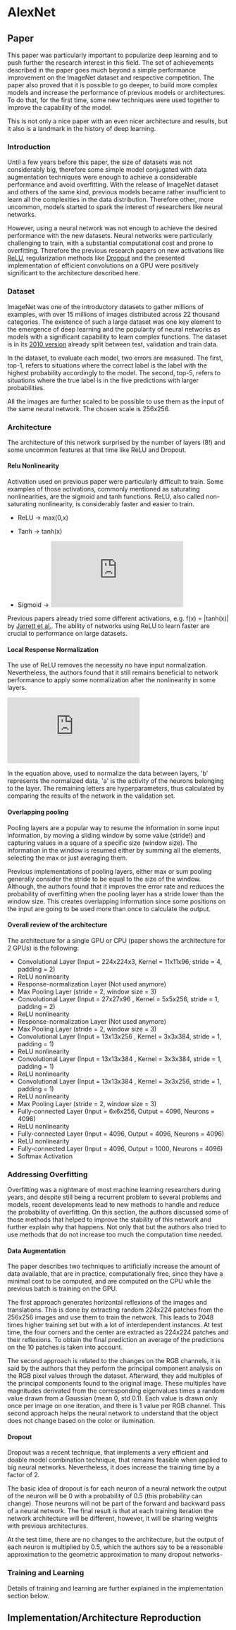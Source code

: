 # AlexNet 

## Paper 

This paper was particularly important to popularize deep learning and to push further the research interest in this field. 
The set of achievements described in the paper goes much beyond a simple performance improvement on the ImageNet dataset
and respective competition. The paper also proved that it is possible to go deeper, to build more complex models and 
increase the performance of previous models or architectures. To do that, for the first time, some new techniques were 
used together to improve the capability of the model. 

This is not only a nice paper with an even nicer architecture and results, but it also is a landmark in the history of 
deep learning.

### Introduction 

Until a few years before this paper, the size of datasets was not considerably big, therefore some simple model 
conjugated with data augmentation techniques were enough to achieve a considerable performance and avoid overfitting. 
With the release of ImageNet dataset and others of the same kind, previous models became rather insufficient to learn 
all the complexities in the data distribution. Therefore other, more uncommon, models started to spark the interest of 
researchers like neural networks. 

However, using a neural network was not enough to achieve the desired performance with the new datasets. Neural networks 
were particularly challenging to train, with a substantial computational cost and prone to overfitting. Therefore the 
previous research papers on new activations like 
[ReLU](http://citeseerx.ist.psu.edu/viewdoc/download?doi=10.1.1.165.6419&rep=rep1&type=pdf), regularization methods like 
[Dropout](https://arxiv.org/pdf/1207.0580.pdf) and the presented 
implementation of efficient convolutions on a GPU were positively significant to the architecture described here. 


### Dataset 

ImageNet was one of the introductory datasets to gather millions of examples, with over 15 millions of images 
distributed across 22 thousand categories. The existence of such a large dataset was one key element to the emergence of 
deep learning and the popularity of neural networks as models with a significant capability to learn complex functions. 
The dataset is in its [2010 version](http://www.image-net.org/challenges/LSVRC/2010/) already split between test, 
validation and train data. 

In the dataset, to evaluate each model, two errors are measured. The first, top-1, refers to situations where the 
correct label is the label with the highest probability accordingly to the model. The second, top-5, refers to 
situations where the true label is in the five predictions with larger probabilities.

All the images are further scaled to be possible to use them as the input of the same neural network. 
The chosen scale is 256x256. 

### Architecture 

The architecture of this network surprised by the number of layers (8!) and some uncommon features at that time like 
ReLU and Dropout. 

#### Relu Nonlinearity 

Activation used on previous paper were particularly difficult to train. Some examples of those activations, 
commonly mentioned as 
saturating nonlinearities, are the sigmoid and tanh functions. ReLU, also called non-saturating nonlinearity, is 
considerably faster and easier to train. 
 
- ReLU -> max(0,x)

- Tanh -> tanh(x)

- Sigmoid -> ![sigmoid](https://latex.codecogs.com/gif.latex?%281%20&plus;%20e%5E%7B-x%7D%29%5E%7B-1%7D) 

Previous papers already tried some different activations, e.g. f(x) = |tanh(x)| by [Jarrett et al.](https://ieeexplore.ieee.org/document/5459469). 
The ability of networks using ReLU to learn faster are crucial to performance on large datasets. 

#### Local Response Normalization 

The use of ReLU removes the necessity no have input normalization. Nevertheless, the authors found that it still 
remains beneficial to network performance to apply some normalization after the nonlinearity in some layers. 

![equation](https://latex.codecogs.com/gif.latex?b_%7Bx%2Cy%7D%5Ei%20%3D%20a_%7Bx%2Cy%7D%5Ei%20%28k%20&plus;%20%5Calpha%20%5Csum_%7Bj%3Dmax%280%2Ci-n/2%29%7D%5E%7Bmin%28N-1%2Ci&plus;n/2%29%7D%20%28a_%7Bx%2Cy%7D%5Ej%29%5E2%29%5E%5Cbeta)

In the equation above, used to normalize the data between layers, 'b' represents the normalized data, 'a' is the 
activity of the neurons belonging to the layer. The remaining letters are hyperparameters, thus calculated by 
comparing the results of the network in the validation set. 

#### Overlapping pooling 

Pooling layers are a popular way to resume the information in some input information, by moving a sliding window by some
 value (stride!) and capturing values in a square of a specific size (window size). The information in the window is 
 resumed either by summing all the elements, selecting the max or just averaging them. 

Previous implementations of pooling layers, either max or sum pooling generally consider the stride to be equal to the 
size of the window. Although, the authors found that it improves the error rate and reduces the probability of 
overfitting when the pooling layer has a stride lower than the window size. This creates overlapping information since 
some positions on the input are going to be used more than once to calculate the output. 

#### Overall review of the architecture 

The architecture for a single GPU or CPU (paper shows the architecture for 2 GPUs) is the following: 

- Convolutional Layer (Input = 224x224x3, Kernel = 11x11x96, stride = 4, padding = 2)
- ReLU nonlinearity
- Response-normalization Layer (Not used anymore)
- Max Pooling Layer (stride = 2, window size = 3)
- Convolutional Layer (Input = 27x27x96 , Kernel = 5x5x256, stride = 1, padding = 2)
- ReLU nonlinearity
- Response-normalization Layer (Not used anymore)
- Max Pooling Layer (stride = 2, window size = 3)
- Convolutional Layer (Input = 13x13x256 , Kernel = 3x3x384, stride = 1, padding = 1)
- ReLU nonlinearity
- Convolutional Layer (Input = 13x13x384 , Kernel = 3x3x384, stride = 1, padding = 1)
- ReLU nonlinearity
- Convolutional Layer (Input = 13x13x384 , Kernel = 3x3x256, stride = 1, padding = 1)
- ReLU nonlinearity
- Max Pooling Layer (stride = 2, window size = 3)
- Fully-connected Layer (Input = 6x6x256, Output = 4096, Neurons = 4096)
- ReLU nonlinearity
- Fully-connected Layer (Input = 4096, Output = 4096, Neurons = 4096)
- ReLU nonlinearity
- Fully-connected Layer (Input = 4096, Output = 1000, Neurons = 4096)
- Softmax Activation



### Addressing Overfitting

Overfitting was a nightmare of most machine learning researchers during years, and despite still being a recurrent 
problem to several problems and models, recent developments lead to new methods to handle and reduce the probability of 
overfitting. On this section, the authors discussed some of those methods that helped to improve the stability of this 
network and further explain why that happens. Not only that but the authors also tried to use methods that do not 
increase too much the computation time needed. 

#### Data Augmentation 

The paper describes two techniques to artificially increase the amount of data available, that are in practice, 
computationally free, since they have a minimal cost to be computed, and are computed on the CPU while the previous 
batch is training on the GPU. 

The first approach generates horizontal reflexions of the images and translations. This is done by extracting random 
224x224 patches from the 256x256 images and use them to train the network. This leads to 2048 times higher training set 
but with a lot of interdependent instances.  At test time, the four corners and the center are extracted as 224x224 
patches and their reflexions. To obtain the final prediction an average of the predictions on the 10 patches is taken 
into account. 

The second approach is related to the changes on the RGB channels, it is said by the authors that they perform the 
principal component analysis on the RGB pixel values through the dataset. Afterward, they add multiples of the 
principal components found to the original image. These multiples have magnitudes derivated from the corresponding 
eigenvalues times a random value drawn from a Gaussian (mean 0, std 0.1). 
Each value is drawn only once per image on one iteration, and there is 1 value per RGB channel. This second approach 
helps the neural network to understand that the object does not change based on the color or ilumination. 

#### Dropout 

Dropout was a recent technique, that implements a very efficient and doable model combination technique, that remains 
feasible when applied to big neural networks. Nevertheless, it does increase the training time by a factor of 2. 

The basic idea of dropout is for each neuron of a neural network the output of the neuron will be 0 with a probability 
of 0.5 (this probability can change). Those neurons will not be part of the forward and backward pass of a neural 
network. The final result is that at each training iteration the network architecture will be different, however, it 
will be sharing weights with previous architectures. 

At the test time, there are no changes to the architecture, but the output of each neuron is multiplied by 0.5, which 
the authors say to be a reasonable approximation to the geometric approximation to many dropout networks-

### Training and Learning 

Details of training and learning are further explained in the implementation section below.


## Implementation/Architecture Reproduction 

